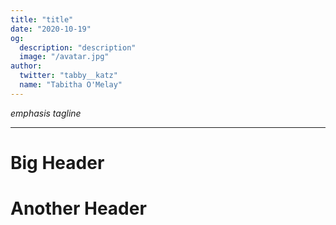 ```yaml
---
title: "title"
date: "2020-10-19"
og:
  description: "description"
  image: "/avatar.jpg"
author:
  twitter: "tabby__katz"
  name: "Tabitha O'Melay"
---
```


_emphasis tagline_

---

# Big Header



# Another Header



